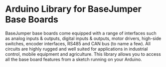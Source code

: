 # Arduino Library for BaseJumper Base Boards

BaseJumper base boards come equipped with a range of interfaces such as analog inputs & outputs, digital inputs & outputs,
motor drivers, high-side switches, encoder interfaces, RS485 and CAN bus (to name a few). All circuits are highly rugged 
and well suited for applications in industrial control, mobile equipment and agriculture. This library allows you to 
access all the base board features from a sketch running on your Arduino.
